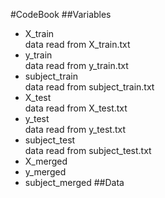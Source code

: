 #CodeBook
##Variables
* X_train<br />
data read from X_train.txt
* y_train<br />
data read from y_train.txt
* subject_train<br />
data read from subject_train.txt
* X_test<br />
data read from X_test.txt
* y_test<br />
data read from y_test.txt
* subject_test<br />
data read from subject_test.txt
* X_merged 
* y_merged
* subject_merged
##Data

##
